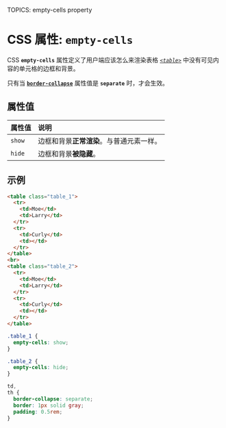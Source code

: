 TOPICS: empty-cells property

# CSS 属性: `empty-cells`

CSS **`empty-cells`** 属性定义了用户端应该怎么来渲染表格 [*`<table>`*](/zh-hans/webfrontend/<table>) 中没有可见内容的单元格的边框和背景。

只有当 [**`border-collapse`**](/zh-hans/webfrontend/border-collapse_property) 属性值是 **`separate`** 时，才会生效。

## 属性值

| 属性值 | 说明 |
| :--- | :--- |
| `show` | 边框和背景**正常渲染**。与普通元素一样。|
| `hide` | 边框和背景**被隐藏**。|

## 示例

```html
<table class="table_1">
  <tr>
    <td>Moe</td>
    <td>Larry</td>
  </tr>
  <tr>
    <td>Curly</td>
    <td></td>
  </tr>
</table>
<br>
<table class="table_2">
  <tr>
    <td>Moe</td>
    <td>Larry</td>
  </tr>
  <tr>
    <td>Curly</td>
    <td></td>
  </tr>
</table>
```

```css
.table_1 {
  empty-cells: show;
}

.table_2 {
  empty-cells: hide;
}

td,
th {
  border-collapse: separate;
  border: 1px solid gray;
  padding: 0.5rem;
}
```
